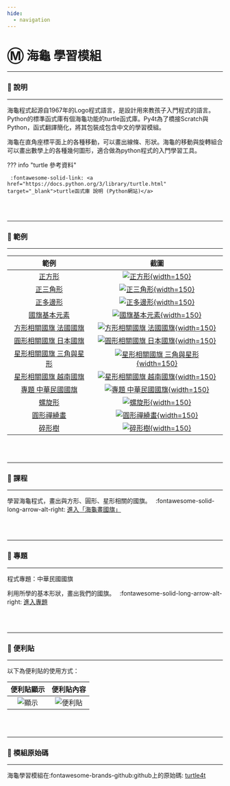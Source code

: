 ```yaml
---
hide:
  - navigation
---
```


# Ⓜ️ 海龜 學習模組

---------------

### 📗 說明

---------------

海龜程式起源自1967年的Logo程式語言，是設計用來教孩子入門程式的語言。Python的標準函式庫有個海龜功能的turtle函式庫。Py4t為了橋接Scratch與Python，函式翻譯簡化，將其包裝成包含中文的學習模組。

海龜在直角座標平面上的各種移動，可以畫出線條、形狀。海龜的移動與旋轉組合可以畫出數學上的各種幾何圖形，適合做為python程式的入門學習工具。

??? info "turtle 參考資料"

     :fontawesome-solid-link: <a href="https://docs.python.org/3/library/turtle.html" target="_blank">turtle函式庫 說明 (Python網站)</a>

<br/><br/>

---------------

### 📘 範例

---------------

| 範例                             | 截圖                                                              |
| :-----------:                    | :------------------------------------:                            |
| [正方形](draw_square.md)          | [![正方形](draw_square.jpg){width=150}](draw_square.md)           |
| [正三角形](draw_triangle.md)          | [![正三角形](draw_triangle.jpg){width=150}](draw_triangle.md)           |
| [正多邊形](regular_polygon.md)    | [![正多邊形](regular_polygon.jpg){width=150}](regular_polygon.md) |
| [國旗基本元素](flag_element.md)     | [![國旗基本元素](flag_element.png){width=150}](flag_element.md)           |
| [方形相關國旗 法國國旗](flag_of_france.md)               | [![方形相關國旗 法國國旗](flag_of_france.jpg){width=150}](flag_of_france.md)
| [圓形相關國旗 日本國旗](flag_of_japan.md)               | [![圓形相關國旗 日本國旗](flag_of_japan.jpg){width=150}](flag_of_japan.md)                      |
| [星形相關國旗 三角與星形](odd_number_star.md)               | [![星形相關國旗 三角與星形](odd_number_star.jpg){width=150}](odd_number_star.md)                     |
| [星形相關國旗 越南國旗](flag_of_vietnam.md)               | [![星形相關國旗 越南國旗](flag_of_vietnam.jpg){width=150}](flag_of_vietnam.md)                      |
| [專題 中華民國國旗](roc_flag.md)               | [![專題 中華民國國旗](roc_flag.jpg){width=150}](roc_flag.md)                      |
| [螺旋形](spiral.md)               | [![螺旋形](spiral.jpg){width=150}](spiral.md)                     |
| [圓形禪繞畫](circle_zentangle.md)               | [![圓形禪繞畫](circle_zentangle.jpg){width=150}](circle_zentangle.md)                      |
| [碎形樹](fractal_tree.md)               | [![碎形樹](fractal_tree.jpg){width=150}](fractal_tree.md)      |




<br/><br/>


---------------

### 📒 課程

---------------

學習海龜程式，畫出與方形、圓形、星形相關的國旗。　 :fontawesome-solid-long-arrow-alt-right: <a href="../lesson/national_flag/" target="_blank">進入「海龜畫國旗」</a>

<br/><br/>

---------------

### 📕 專題

---------------

程式專題：中華民國國旗

利用所學的基本形狀，畫出我們的國旗。　 :fontawesome-solid-long-arrow-alt-right: <a href="../lesson/national_flag/project_roc_flag/" target="_blank">進入專題</a>

<br/><br/>

---------------

### 📗 便利貼

---------------

以下為便利貼的使用方式：

| 便利貼顯示                           | 便利貼內容                                                              |
| :-----------:                    | :------------------------------------:                            |
| ![顯示](turtle4t_display_postit.jpg)    | ![便利貼](turtle4t_postit.jpg)    |


<br/><br/>


---------------

### 📙 模組原始碼

---------------

海龜學習模組在:fontawesome-brands-github:github上的原始碼: [turtle4t](https://github.com/beardad1975/turtle4t)



